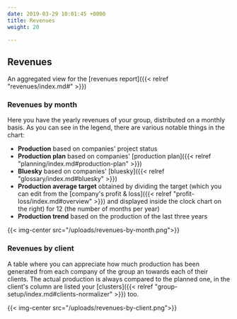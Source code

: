 ```yaml
---
date: 2019-03-29 10:01:45 +0000
title: Revenues
weight: 20

---
```

## Revenues

An aggregated view for the [revenues report]({{< relref "revenues/index.md#" >}})

### Revenues by month

Here you have the yearly revenues of your group, distributed on a monthly basis. As you can see in the legend, there are various notable things in the chart:

*	**Production** based on companies' project status
*	**Production plan** based on companies' [production plan]({{< relref "planning/index.md#production-plan" >}})
*	**Bluesky** based on companies' [bluesky]({{< relref "glossary/index.md#bluesky" >}})
*	**Production average target** obtained by dividing the target (which you can edit from the [company's profit & loss]({{< relref "profit-loss/index.md#overview" >}}) and displayed inside the clock chart on the right) for 12 (the number of months per year)
*	**Production trend** based on the production of the last three years

{{< img-center src="/uploads/revenues-by-month.png">}}

### Revenues by client

A table where you can appreciate how much production has been generated from each company of the group an towards each of their clients. The actual production is always compared to the planned one, in the client's column are listed your [clusters]({{< relref "group-setup/index.md#clients-normalizer" >}}) too.

{{< img-center src="/uploads/revenues-by-client.png">}}